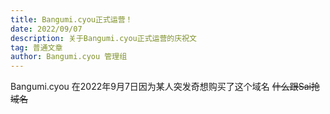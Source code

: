 ```yaml
---
title: Bangumi.cyou正式运营！
date: 2022/09/07
description: 关于Bangumi.cyou正式运营的庆祝文
tag: 普通文章
author: Bangumi.cyou 管理组
---
```


Bangumi.cyou 在2022年9月7日因为某人突发奇想购买了这个域名 ~~什么跟Sai抢域名~~
